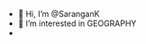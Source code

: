 - 👋 Hi, I’m @SaranganK
- 👀 I’m interested in GEOGRAPHY
- 
<!---
SaranganK/SaranganK is a ✨ special ✨ repository because its `README.md` (this file) appears on your GitHub profile.
You can click the Preview link to take a look at your changes.
--->
